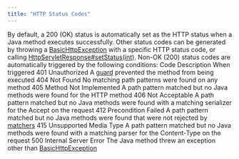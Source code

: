 ```yaml
---
title: "HTTP Status Codes"
---
```


By default, a 200 (OK) status is automatically set as the HTTP status when a Java method executes
successfully.
Other status codes can be generated by throwing a [BasicHttpException](../apidocs/org/apache/juneau/http/response/BasicHttpException.html) with a
specific HTTP status code, or calling [HttpServletResponse#setStatus(int)](../apidocs/jakarta/servlet/http/HttpServletResponse.html#setStatus(int)).
Non-OK (200) status codes are automatically triggered by the following conditions:
Code
Description
When triggered
401
Unauthorized
A [guard](../apidocs/org/apache/juneau/rest/guard/RestGuard.html) prevented the method from being executed
404
Not Found
No matching path patterns were found on any method
405
Method Not Implemented
A path pattern matched but no Java methods were found for the HTTP method
406
Not Acceptable
A path pattern matched but no Java methods were found with a matching serializer for the
Accept on the request
412
Precondition Failed
A path pattern matched but no Java methods were found that were not rejected by
[matchers](../apidocs/org/apache/juneau/rest/matcher/RestMatcher.html)
415
Unsupported Media Type
A path pattern matched but no Java methods were found with a matching parser for the
Content-Type on the request
500
Internal Server Error
The Java method threw an exception other than [BasicHttpException](../apidocs/org/apache/juneau/http/response/BasicHttpException.html)

